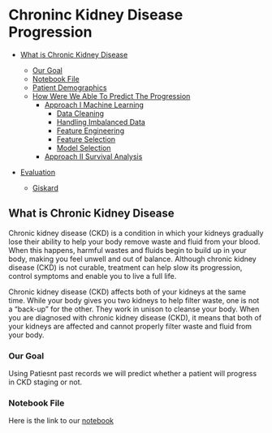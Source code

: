 # Chroninc Kidney Disease Progression 


<!-- toc -->

- [What is Chronic Kidney  Disease](#what-is-chronic-kidney-disease)
  - [Our Goal](#our-goal)
  - [Notebook File](#notebook-file)
  - [Patient Demographics](#patient_demographics)
  - [How Were We Able To Predict The Progression](#how-were-we-able-to-predict-the-progression)
    - [Approach I Machine Learning ](#approach-i-machine-learning)
      - [Data Cleaning](#data-cleaning)
      - [Handling Imbalanced Data](#handling-imbalanced-data)
      - [Feature Engineering](#feature-engineering)
      - [Feature Selection](#feature-selection)
      - [Model Selection](#model-selection)
    - [Approach II Survival Analysis ](#approach-ii-survival-analysis)
    
- [Evaluation](#evaluation)
  - [Giskard](#giskard)
<!-- tocstop -->

## What is Chronic Kidney  Disease

Chronic kidney disease (CKD) is a condition in which your kidneys gradually lose their ability to help your body remove
waste and fluid from your blood. When this happens, harmful wastes and fluids begin to build up in your body, making
you feel unwell and out of balance. Although chronic kidney disease (CKD) is not curable, treatment can help slow its 
progression, control symptoms and enable you to live a full life.

Chronic kidney disease (CKD) affects both of your kidneys at the same time. While your body gives you two kidneys to 
help filter waste, one is not a “back-up” for the other. They work in unison to cleanse your body. When you are 
diagnosed with chronic kidney disease (CKD), it means that both of your kidneys are affected and cannot properly 
filter waste and fluid from your body.

### Our Goal
Using Patiesnt past records we will predict whether a patient will progress in CKD staging or not.

### Notebook File

Here is the link to our [notebook](https://github.com/princyiakov/chronic_kidney_disease_progression/blob/main/chronic_kidkey_disease_progression.ipynb)
